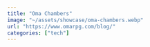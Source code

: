 ```yaml
---
title: "Oma Chambers"
image: "~/assets/showcase/oma-chambers.webp"
url: "https://www.omarpg.com/blog/"
categories: ["tech"]
---
```

